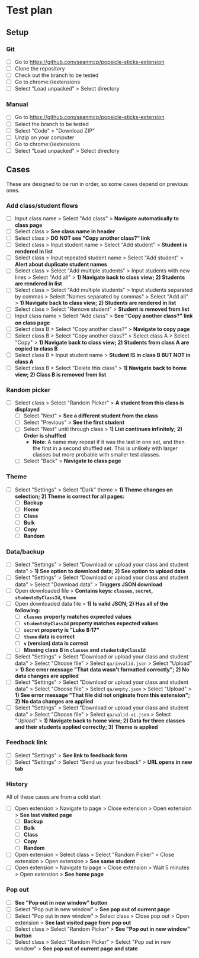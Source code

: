 # Test plan

## Setup

### Git

- [ ] Go to https://github.com/seanmcp/popsicle-sticks-extension
- [ ] Clone the repository
- [ ] Check out the branch to be tested
- [ ] Go to chrome://extensions
- [ ] Select "Load unpacked" > Select directory

### Manual

- [ ] Go to https://github.com/seanmcp/popsicle-sticks-extension
- [ ] Select the branch to be tested
- [ ] Select "Code" > "Download ZIP"
- [ ] Unzip on your computer
- [ ] Go to chrome://extensions
- [ ] Select "Load unpacked" > Select directory

## Cases

These are designed to be run in order, so some cases depend on previous ones.

### Add class/student flows

- [ ] Input class name > Select "Add class" > **Navigate automatically to class page**
- [ ] Select class > **See class name in header**
- [ ] Select class > **DO NOT see "Copy another class?" link**
- [ ] Select class > Input student name > Select "Add student" > **Student is rendered in list**
- [ ] Select class > Input repeated student name > Select "Add student" > **Alert about duplicate student names**
- [ ] Select class > Select "Add multiple students" > Input students with new lines > Select "Add all" > **1) Navigate back to class view; 2) Students are rendered in list**
- [ ] Select class > Select "Add multiple students" > Input students separated by commas > Select "Names separated by commas" > Select "Add all" > **1) Navigate back to class view; 2) Students are rendered in list**
- [ ] Select class > Select "Remove student" > **Student is removed from list**
- [ ] Input class name > Select "Add class" > **See "Copy another class?" link on class page**
- [ ] Select class B > Select "Copy another class?" > **Navigate to copy page**
- [ ] Select class B > Select "Copy another class?" > Select class A > Select "Copy" > **1) Navigate back to class view; 2) Students from class A are copied to class B**
- [ ] Select class B > Input student name > **Student IS in class B BUT NOT in class A**
- [ ] Select class B > Select "Delete this class" > **1) Navigate back to home view; 2) Class B is removed from list**

### Random picker

- [ ] Select class > Select "Random Picker" > **A student from this class is displayed**
  - [ ] Select "Next" > **See a different student from the class**
  - [ ] Select "Previous" > **See the first student**
  - [ ] Select "Next" until through class > **1) List continues infinitely; 2) Order is shuffled**
    - **Note**: A name may repeat if it was the last in one set, and then the first in a second shuffled set. This is unlikely with larger classes but more probable with smaller test classes.
  - [ ] Select "Back" > **Navigate to class page**

### Theme

- [ ] Select "Settings" > Select "Dark" theme > **1) Theme changes on selection; 2) Theme is correct for all pages:**
  - [ ] **Backup**
  - [ ] **Home**
  - [ ] **Class**
  - [ ] **Bulk**
  - [ ] **Copy**
  - [ ] **Random**

### Data/backup

- [ ] Select "Settings" > Select "Download or upload your class and student data" > **1) See option to download data; 2) See option to upload data**
- [ ] Select "Settings" > Select "Download or upload your class and student data" > Select "Download data" > **Triggers JSON download**
- [ ] Open downloaded file > **Contains keys: `classes`, `secret`, `studentsByClassId`, `theme`**
- [ ] Open downloaded data file > **1) Is valid JSON; 2) Has all of the following:**
  - [ ] **`classes` property matches expected values**
  - [ ] **`studentsByClassId` property matches expected values**
  - [ ] **`secret` property is "Luke 8:17"**
  - [ ] **`theme` data is correct**
  - [ ] **`v` (version) data is correct**
  - [ ] **Missing class B in `classes` and `studentsByClassId`**
- [ ] Select "Settings" > Select "Download or upload your class and student data" > Select "Choose file" > Select `qa/invalid.json` > Select "Upload" > **1) See error message "That data wasn't formatted correctly"; 2) No data changes are applied**
- [ ] Select "Settings" > Select "Download or upload your class and student data" > Select "Choose file" > Select `qa/empty.json` > Select "Upload" > **1) See error message "That file did not originate from this extension"; 2) No data changes are applied**
- [ ] Select "Settings" > Select "Download or upload your class and student data" > Select "Choose file" > Select `qa/valid-v1.json` > Select "Upload" > **1) Navigate back to home view; 2) Data for three classes and their students applied correctly; 3) Theme is applied**

### Feedback link

- [ ] Select "Settings" > **See link to feedback form**
- [ ] Select "Settings" > Select "Send us your feedback" > **URL opens in new tab**

### History

All of these cases are from a cold start

- [ ] Open extension > Navigate to page > Close extension > Open extension > **See last visited page**
  - [ ] **Backup**
  - [ ] **Bulk**
  - [ ] **Class**
  - [ ] **Copy**
  - [ ] **Random**
- [ ] Open extension > Select class > Select "Random Picker" > Close extension > Open extension > **See same student**
- [ ] Open extension > Navigate to page > Close extension > Wait 5 minutes > Open extension > **See home page**

### Pop out

- [ ] **See "Pop out in new window" button**
- [ ] Select "Pop out in new window" > **See pop out of current page**
- [ ] Select "Pop out in new window" > Select class > Close pop out > Open extension > **See last visited page from pop out**
- [ ] Select class > Select "Random Picker" > **See "Pop out in new window" button**
- [ ] Select class > Select "Random Picker" > Select "Pop out in new window" > **See pop out of current page and state**

